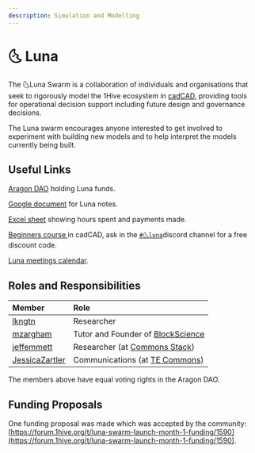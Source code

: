 ```yaml
---
description: Simulation and Modelling
---
```


# 🌜 Luna

The 🌜Luna Swarm is a collaboration of individuals and organisations that seek to rigorously model the 1Hive ecosystem in [cadCAD](http://cadcad.org/), providing tools for operational decision support including future design and governance decisions.

The Luna swarm encourages anyone interested to get involved to experiment with building new models and to help interpret the models currently being built.

## Useful Links 

 [Aragon DAO](https://aragon.1hive.org/#/luna/) holding Luna funds.

 [Google document](https://docs.google.com/document/d/1UkWflaDNh5aF8BeRUoIQx3g3z7P2mE0cU0N4dbwz4Sk/edit#heading=h.jq42e3ro14o3) for Luna notes.

 [Excel sheet](https://docs.google.com/spreadsheets/d/1pnKFUvbeWdS_C7KlFoM_GM2mFq0yCCfdVVI-UFqP20s/edit#gid=0) showing hours spent and payments made.

[Beginners course ](https://www.cadcad.education/%20)in cadCAD, ask in the [`#🌜luna`](https://discord.gg/efpG78vZ4q)discord channel for a free discount code.

[Luna meetings calendar](https://calendar.google.com/calendar/embed?src=cadcad.org%40gmail.com&ctz=America%2FVancouver).

## Roles and Responsibilities

| Member | Role |
| :--- | :--- |
| [lkngtn](https://forum.1hive.org/u/lkngtn) | Researcher |
| [mzargham](https://forum.1hive.org/u/mzargham/summary) | Tutor and Founder of [BlockScience](https://block.science/) |
| [jeffemmett](https://forum.1hive.org/u/jeffemmett/summary) | Researcher \(at [Commons Stack](https://commonsstack.org/)\) |
| [JessicaZartler](https://forum.1hive.org/u/jessicazartler/summary) | Communications \(at [TE Commons](https://tecommons.org/)\) |

The members above have equal voting rights in the Aragon DAO.

## Funding Proposals

One funding proposal was made which was accepted by the community: [https://forum.1hive.org/t/luna-swarm-launch-month-1-funding/1590](https://forum.1hive.org/t/luna-swarm-launch-month-1-funding/1590).


